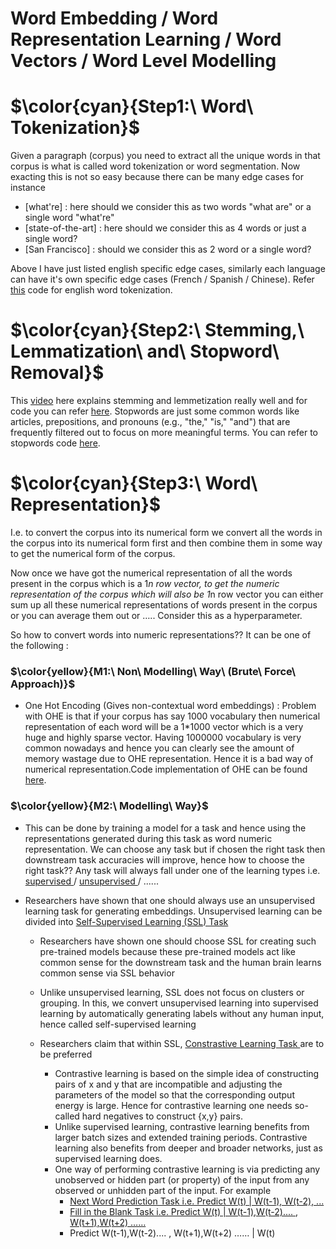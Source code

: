 # Word Embedding / Word Representation Learning / Word Vectors / Word Level Modelling

# $\color{cyan}{Step1:\ Word\ Tokenization}$
Given a paragraph (corpus) you need to extract all the unique words in that corpus is what is called word tokenization or word segmentation. Now exacting this is not so easy because there can be many edge cases for instance
- [what're] : here should we consider this as two words "what are" or a single word "what're"
- [state-of-the-art] : here should we consider this as 4 words or just a single word?
- [San Francisco] : should we consider this as 2 word or a single word?

Above I have just listed english specific edge cases, similarly each language can have it's own specific edge cases (French / Spanish / Chinese). Refer [this](https://github.com/khetansarvesh/NLP/blob/main/Preprocessing/Word-Tokenization.ipynb) code for english word tokenization. 

# $\color{cyan}{Step2:\ Stemming,\ Lemmatization\ and\ Stopword\ Removal}$
This [video](https://www.youtube.com/watch?v=JpxCt3kvbLk) here explains stemming and lemmetization really well and for code you can refer [here](https://github.com/khetansarvesh/NLP/blob/main/Preprocessing/Stemming_Lemmetization.ipynb). Stopwords are just some common words like articles, prepositions, and pronouns (e.g., "the," "is," "and") that are frequently filtered out to focus on more meaningful terms. You can refer to stopwords code [here](https://github.com/khetansarvesh/NLP/blob/main/Preprocessing/Stopwords.ipynb).

# $\color{cyan}{Step3:\ Word\ Representation}$
I.e. to convert the corpus into its numerical form we convert all the words in the corpus into its numerical form first and then combine them in some way to get the numerical form of the corpus. 

Now once we have got the numerical representation of all the words present in the corpus which is a 1*n row vector, to get the numeric representation of the corpus which will also be 1*n row vector you can either sum up all these numerical representations of words present in the corpus or you can average them out or ….. Consider this as a hyperparameter.

So how to convert words into numeric representations?? It can be one of the following : 

### $\color{yellow}{M1:\ Non\ Modelling\ Way\ (Brute\ Force\ Approach)\}$
  - One Hot Encoding (Gives non-contextual word embeddings) : Problem with OHE is that if your corpus has say 1000 vocabulary then numerical representation of each word will be a 1*1000 vector which is a very huge and highly sparse vector. Having 1000000 vocabulary is very common nowadays and hence you can clearly see the amount of memory wastage due to OHE representation. Hence it is a bad way of numerical representation.Code implementation of OHE can be found [here](https://github.com/khetansarvesh/NLP/blob/main/Representation-Learning/Word-RL/One_Hot_Encoding.ipynb).

### $\color{yellow}{M2:\ Modelling\ Way}$
- This can be done by training a model for a task and hence using the representations generated during this task as word numeric representation. We can choose any task but if chosen the right task then downstream task accuracies will improve, hence how to choose the right task?? Any task will always fall under one of the learning types i.e. <ins> supervised </ins> / <ins> unsupervised </ins> / ......
- Researchers have shown that one should always use an unsupervised learning task for generating embeddings. Unsupervised learning can be divided into <ins> Self-Supervised Learning (SSL) Task </ins>

  - Researchers have shown one should choose SSL for creating such pre-trained models because these pre-trained models act like common sense for the downstream task and the human brain learns common sense via SSL behavior

  - Unlike unsupervised learning, SSL does not focus on clusters or grouping. In this, we convert unsupervised learning into supervised learning by automatically generating labels without any human input, hence called self-supervised learning
 
  - Researchers claim that within SSL, <ins> Constrastive Learning Task </ins> are to be preferred
    
    - Contrastive learning is based on the simple idea of constructing pairs of x and y that are incompatible and adjusting the parameters of the model so that the corresponding output energy is large. Hence for contrastive learning one needs so-called hard negatives to construct {x,y} pairs.
    - Unlike supervised learning, contrastive learning benefits from larger batch sizes and extended training periods. Contrastive learning also benefits from deeper and broader networks, just as supervised learning does.
    - One way of performing contrastive learning is via predicting any unobserved or hidden part (or property) of the input from any observed or unhidden part of the input. For example
      -  [Next Word Prediction Task i.e. Predict W(t) | W(t-1), W(t-2), ...](https://khetansarvesh.medium.com/building-large-language-models-llms-6a67af3cc3c8)
      -  [Fill in the Blank Task i.e. Predict W(t) | W(t-1),W(t-2).... , W(t+1),W(t+2) ……](https://khetansarvesh.medium.com/fill-in-the-blank-task-a60382210095)
      -  Predict W(t-1),W(t-2).... , W(t+1),W(t+2) …… | W(t)

 






